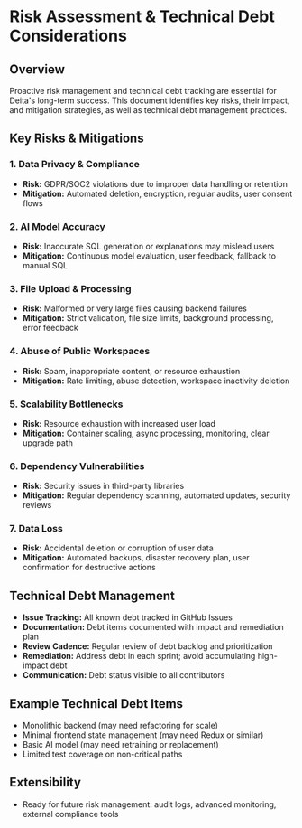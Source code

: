 # Risk Assessment & Technical Debt Considerations

## Overview
Proactive risk management and technical debt tracking are essential for Deita's long-term success. This document identifies key risks, their impact, and mitigation strategies, as well as technical debt management practices.

## Key Risks & Mitigations

### 1. Data Privacy & Compliance
- **Risk:** GDPR/SOC2 violations due to improper data handling or retention
- **Mitigation:** Automated deletion, encryption, regular audits, user consent flows

### 2. AI Model Accuracy
- **Risk:** Inaccurate SQL generation or explanations may mislead users
- **Mitigation:** Continuous model evaluation, user feedback, fallback to manual SQL

### 3. File Upload & Processing
- **Risk:** Malformed or very large files causing backend failures
- **Mitigation:** Strict validation, file size limits, background processing, error feedback

### 4. Abuse of Public Workspaces
- **Risk:** Spam, inappropriate content, or resource exhaustion
- **Mitigation:** Rate limiting, abuse detection, workspace inactivity deletion

### 5. Scalability Bottlenecks
- **Risk:** Resource exhaustion with increased user load
- **Mitigation:** Container scaling, async processing, monitoring, clear upgrade path

### 6. Dependency Vulnerabilities
- **Risk:** Security issues in third-party libraries
- **Mitigation:** Regular dependency scanning, automated updates, security reviews

### 7. Data Loss
- **Risk:** Accidental deletion or corruption of user data
- **Mitigation:** Automated backups, disaster recovery plan, user confirmation for destructive actions

## Technical Debt Management
- **Issue Tracking:** All known debt tracked in GitHub Issues
- **Documentation:** Debt items documented with impact and remediation plan
- **Review Cadence:** Regular review of debt backlog and prioritization
- **Remediation:** Address debt in each sprint; avoid accumulating high-impact debt
- **Communication:** Debt status visible to all contributors

## Example Technical Debt Items
- Monolithic backend (may need refactoring for scale)
- Minimal frontend state management (may need Redux or similar)
- Basic AI model (may need retraining or replacement)
- Limited test coverage on non-critical paths

## Extensibility
- Ready for future risk management: audit logs, advanced monitoring, external compliance tools
